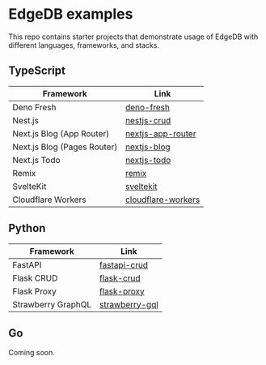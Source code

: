 # EdgeDB examples

This repo contains starter projects that demonstrate usage of EdgeDB with different languages, frameworks, and stacks.

## TypeScript

| Framework                   | Link                                                                                         |
| --------------------------- | -------------------------------------------------------------------------------------------- |
| Deno Fresh                  | [deno-fresh](https://github.com/edgedb/edgedb-examples/tree/main/deno-fresh)                 |
| Nest.js                     | [nestjs-crud](https://github.com/edgedb/edgedb-examples/tree/main/nestjs-crud)               |
| Next.js Blog (App Router)   | [nextjs-app-router](https://github.com/edgedb/edgedb-examples/tree/main/nextjs-app-router)   |
| Next.js Blog (Pages Router) | [nextjs-blog](https://github.com/edgedb/edgedb-examples/tree/main/nextjs-blog)               |
| Next.js Todo                | [nextjs-todo](https://github.com/edgedb/edgedb-examples/tree/main/nextjs-todo)               |
| Remix                       | [remix](https://github.com/edgedb/edgedb-examples/tree/main/remix)                           |
| SvelteKit                   | [sveltekit](https://github.com/edgedb/edgedb-examples/tree/main/sveltekit)                   |
| Cloudflare Workers          | [cloudflare-workers](https://github.com/edgedb/edgedb-examples/tree/main/cloudflare-workers) |

## Python

| Framework          | Link                                                                                 |
| ------------------ | ------------------------------------------------------------------------------------ |
| FastAPI            | [fastapi-crud](https://github.com/edgedb/edgedb-examples/tree/main/fastapi-crud)     |
| Flask CRUD         | [flask-crud](https://github.com/edgedb/edgedb-examples/tree/main/flask-crud)         |
| Flask Proxy        | [flask-proxy](https://github.com/edgedb/edgedb-examples/tree/main/flask-proxy)       |
| Strawberry GraphQL | [strawberry-gql](https://github.com/edgedb/edgedb-examples/tree/main/strawberry-gql) |

## Go

Coming soon.
